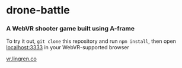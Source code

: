 # drone-battle

### A WebVR shooter game built using A-frame

To try it out, `git clone` this repository and run `npm install`, then open [localhost:3333](http://localhost:3333) in your WebVR-supported browser

[vr.lingren.co](https://vr.lingren.co)

